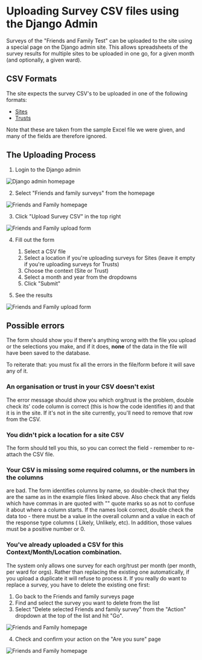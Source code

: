 Uploading Survey CSV files using the Django Admin
=================================================

Surveys of the "Friends and Family Test" can be uploaded to the site using a
special page on the Django admin site. This allows spreadsheets of the survey
results for multiple sites to be uploaded in one go, for a given month (and
optionally, a given ward).

CSV Formats
-----------
The site expects the survey CSV's to be uploaded in one of the following
formats:

- [Sites](../../organisations/tests/fixtures/fft_survey_trust.csv)
- [Trusts](../../organisations/tests/fixtures/fft_survey_trust.csv)

Note that these are taken from the sample Excel file we were given, and many
of the fields are therefore ignored.

The Uploading Process
---------------------
1. Login to the Django admin

![Django admin homepage](images/homepage.png)

2. Select "Friends and family surveys" from the homepage

![Friends and Family homepage](images/fft_homepage.png)

3. Click "Upload Survey CSV" in the top right

![Friends and Family upload form](images/fft_form.png)

4. Fill out the form
    1. Select a CSV file
    2. Select a location if you're uploading surveys for Sites (leave it empty
    if you're uploading surveys for Trusts)
    3. Choose the context (Site or Trust)
    4. Select a month and year from the dropdowns
    5. Click "Submit"

5. See the results

![Friends and Family upload form](images/fft_form_success.png)

Possible errors
---------------
The form should show you if there's anything wrong with the file you upload or
the selections you make, and if it does, **none** of the data in the file will
have been saved to the database.

To reiterate that: you must fix all the errors in the file/form before it will
save any of it.

### An organisation or trust in your CSV doesn't exist
The error message should show you which org/trust is the problem, double check
its' code column is correct (this is how the code identifies it) and that it
is in the site. If it's not in the site currently, you'll need to remove that
row from the CSV.

### You didn't pick a location for a site CSV
The form should tell you this, so you can correct the field - remember to
re-attach the CSV file.

### Your CSV is missing some required columns, or the numbers in the columns
are bad.
The form identifies columns by name, so double-check that they are the same as
in the example files linked above. Also check that any fields which have
commas in are quoted with "" quote marks so as not to confuse it about where a
column starts.
If the names look correct, double check the data too - there must be a value
in the overall column and a value in each of the response type columns (
Likely, Unlikely, etc). In addition, those values must be a positive number or
0.

### You've already uploaded a CSV for this Context/Month/Location combination.
The system only allows one survey for each org/trust per month (per month, per
ward for orgs). Rather than replacing the existing one automatically, if you
upload a duplicate it will refuse to process it. If you really do want to
replace a survey, you have to delete the existing one first:

1. Go back to the Friends and family surveys page
2. Find and select the survey you want to delete from the list
3. Select "Delete selected Friends and family survey" from the "Action"
dropdown at the top of the list and hit "Go".

![Friends and Family homepage](images/fft_homepage_selected.png)

4. Check and confirm your action on the "Are you sure" page

![Friends and Family homepage](images/survey_delete_confirmation.png)
